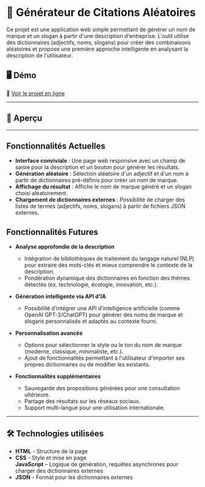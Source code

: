# 📜 Générateur de Citations Aléatoires

Ce projet est une application web simple permettant de générer un nom de marque et un slogan à partir d'une description d'entreprise. L'outil utilise des dictionnaires (adjectifs, noms, slogans) pour créer des combinaisons aléatoires et propose une première approche intelligente en analysant la description de l'utilisateur.

## 🖥️ Démo

🔗 [Voir le projet en ligne](https://ShalomAngoDev.github.io/quote-generator/)

---

## 📸 **Aperçu**

---

## Fonctionnalités Actuelles

- **Interface conviviale** : Une page web responsive avec un champ de saisie pour la description et un bouton pour générer les résultats.
- **Génération aléatoire** : Sélection aléatoire d'un adjectif et d'un nom à partir de dictionnaires pré-définis pour créer un nom de marque.
- **Affichage du résultat** : Affiche le nom de marque généré et un slogan choisi aléatoirement.
- **Chargement de dictionnaires externes** : Possibilité de charger des listes de termes (adjectifs, noms, slogans) à partir de fichiers JSON externes.

## Fonctionnalités Futures

- **Analyse approfondie de la description**  
  - Intégration de bibliothèques de traitement du langage naturel (NLP) pour extraire des mots-clés et mieux comprendre le contexte de la description.
  - Pondération dynamique des dictionnaires en fonction des thèmes détectés (ex. technologie, écologie, innovation, etc.).

- **Génération intelligente via API d'IA**  
  - Possibilité d’intégrer une API d’intelligence artificielle (comme OpenAI GPT-3/ChatGPT) pour générer des noms de marque et slogans personnalisés et adaptés au contexte fourni.
  
- **Personnalisation avancée**  
  - Options pour sélectionner le style ou le ton du nom de marque (moderne, classique, minimaliste, etc.).
  - Ajout de fonctionnalités permettant à l'utilisateur d'importer ses propres dictionnaires ou de modifier les existants.

- **Fonctionnalités supplémentaires**  
  - Sauvegarde des propositions générées pour une consultation ultérieure.
  - Partage des résultats sur les réseaux sociaux.
  - Support multi-langue pour une utilisation internationale.
---

## 🛠️ **Technologies utilisées**
- **HTML** - Structure de la page  
- **CSS** - Style et mise en page  
 **JavaScript** – Logique de génération, requêtes asynchrones pour charger des dictionnaires externes
- **JSON** – Format pour les dictionnaires externes
